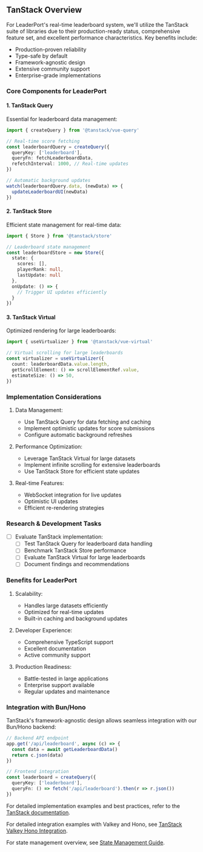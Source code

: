 ## TanStack Overview

For LeaderPort's real-time leaderboard system, we'll utilize the TanStack suite of libraries due to their production-ready status, comprehensive feature set, and excellent performance characteristics. Key benefits include:

- Production-proven reliability
- Type-safe by default
- Framework-agnostic design
- Extensive community support
- Enterprise-grade implementations

### Core Components for LeaderPort

#### 1. TanStack Query
Essential for leaderboard data management:
```typescript
import { createQuery } from '@tanstack/vue-query'

// Real-time score fetching
const leaderboardQuery = createQuery({
  queryKey: ['leaderboard'],
  queryFn: fetchLeaderboardData,
  refetchInterval: 1000, // Real-time updates
})

// Automatic background updates
watch(leaderboardQuery.data, (newData) => {
  updateLeaderboardUI(newData)
})
```

#### 2. TanStack Store
Efficient state management for real-time data:
```typescript
import { Store } from '@tanstack/store'

// Leaderboard state management
const leaderboardStore = new Store({
  state: {
    scores: [],
    playerRank: null,
    lastUpdate: null
  },
  onUpdate: () => {
    // Trigger UI updates efficiently
  }
})
```

#### 3. TanStack Virtual
Optimized rendering for large leaderboards:
```typescript
import { useVirtualizer } from '@tanstack/vue-virtual'

// Virtual scrolling for large leaderboards
const virtualizer = useVirtualizer({
  count: leaderboardData.value.length,
  getScrollElement: () => scrollElementRef.value,
  estimateSize: () => 50,
})
```

### Implementation Considerations

1. Data Management:
   - Use TanStack Query for data fetching and caching
   - Implement optimistic updates for score submissions
   - Configure automatic background refreshes

2. Performance Optimization:
   - Leverage TanStack Virtual for large datasets
   - Implement infinite scrolling for extensive leaderboards
   - Use TanStack Store for efficient state updates

3. Real-time Features:
   - WebSocket integration for live updates
   - Optimistic UI updates
   - Efficient re-rendering strategies

### Research & Development Tasks
- [ ] Evaluate TanStack implementation:
  - [ ] Test TanStack Query for leaderboard data handling
  - [ ] Benchmark TanStack Store performance
  - [ ] Evaluate TanStack Virtual for large leaderboards
  - [ ] Document findings and recommendations

### Benefits for LeaderPort
1. Scalability:
   - Handles large datasets efficiently
   - Optimized for real-time updates
   - Built-in caching and background updates

2. Developer Experience:
   - Comprehensive TypeScript support
   - Excellent documentation
   - Active community support

3. Production Readiness:
   - Battle-tested in large applications
   - Enterprise support available
   - Regular updates and maintenance

### Integration with Bun/Hono
TanStack's framework-agnostic design allows seamless integration with our Bun/Hono backend:
```typescript
// Backend API endpoint
app.get('/api/leaderboard', async (c) => {
  const data = await getLeaderboardData()
  return c.json(data)
})

// Frontend integration
const leaderboard = createQuery({
  queryKey: ['leaderboard'],
  queryFn: () => fetch('/api/leaderboard').then(r => r.json())
})
```

For detailed implementation examples and best practices, refer to the [TanStack documentation](https://tanstack.com/docs/latest).

For detailed integration examples with Valkey and Hono, see [TanStack Valkey Hono Integration](./tanstack-valkey-hono.md).

For state management overview, see [State Management Guide](./state-management.md).
